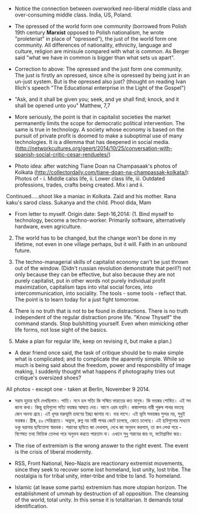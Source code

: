 + Notice the connection between overworked neo-liberal middle class and over-consuming middle class. India, US, Poland.

+ The opressed of the world form one community (borrowed from Polish 19th century **Marxist** opposed to Polish nationalism, he wrote "proleteriat" in place of "opressed"), the just of the world form one community. All differences of nationality, ethnicity, language and culture, religion are minisule compared with what is common. As Berger said "what we have in common is bigger than what sets us apart".

+ Correction to above: The opressed and the just form one community. The just is firstly an opressed, since s/he is opressed by being just in an un-just system. But is the opressed also just? (thought on reading Ivan Illich's speech "The Educational enterprise in the Light of the Gospel")

+ "Ask, and it shall be given you; seek, and ye shall find; knock, and it shall be opened unto you" Matthew, 7,7

+ More seriously, the point is that in capitalist societies the market permanently limits the scope for democratic political intervention. The same is true in technology. A society whose economy is based on the pursuit of private profit is doomed to make a suboptimal use of many technologies. It is a dilemma that has deepened in social media. (http://networkcultures.org/geert/2014/10/25/conversation-with-spanish-social-critic-cesar-rendueles/)

+ Photo idea: after watching Tiane Doan na Champasaak's photos of Kolkata (http://collectordaily.com/tiane-doan-na-champassak-kolkata/): Photos of - i. Middle calss life, ii. Lower class life, iii. Outdated professions, trades, crafts being created. Mix i and ii.

Continued.....shoot like a maniac in Kolkata. Zaid and his mother. Rana kaku's sarod class. Sukanya and the child. Phool dida, Mam

+ From letter to myself. Origin date: Sept-16,2014: (1. Bind myself to technology, become a techno-worker. Primarily software, alternatively hardware, even agriculture.

2. The world has to be changed, but the change won't be done in my lifetime, not even in one village perhaps, but it will. Faith in an unbound future.

3. The techno-managerial skills of capitalist economy can't be just thrown out of the window. (Didn't russian revolution demonstrate that peril?) not only because they can be effective, but also because they are not purely capitalist, put in other words not purely individual profit maximization, capitalism taps into vital social forces, into intercommunication, into sociality. The tools - some tools - reflect that. 
The point is to learn today for a just fight tomorrow.

4. There is no truth that is not to be found in distractions. There is no truth independent of the regular distraction prone life. "Know Thyself" the command stands. Stop bulshitting yourself. Even when mimicking other life forms, not lose sight of the basics.  

5. Make a plan for regular life, keep on revising it, but make a plan.)

+ A dear friend once said, the task of critique should be to make simple what is complicated; and to complicate the aparently simple. 
While so much is being said about the freedom, power and responsbility of image making, I suddenly thought what happens if photography tries out critique's oversized shoes? 

All photos - except one - taken at Berlin, November 9 2014.

+ সরাব হুড়ার ছবি দেখছিলাম। পাতি। মনে হল সত্যি কি সস্মিত ভারতের কত মানুষ। কি ভয়ঙ্কর শোষিত। এই সব জানা কথা। কিন্তু ছবিগুলো সত্যি ভয়ঙ্কর আঘাত দেয়। আগে এরম হয়নি। কঙ্কালসার নারী পুরুষ পাথর ভাংছে জেন অনন্য গ্রহে। এই ধূসর মরুভূমি ভ্রমণের ইচ্ছা জাগায় না। ভয় লাগে। এই ভূমি সভয়ঙ্কর সুন্দর নয়, সুধুই ভয়ঙ্কর। গ্রীষ্ম, ৫০ সেন্তিগ্রাতে। অভুক্ত, রুগ্ন নর নারী পাথর কেটে চলেছে, কেতে চলেছে। এই ছবিগুলোর মাধ্যমে ডকু ঘরানার ছবিতোলা স্বারথক। শরাবের ছবিতে জা দেখলাম, দেখে জা অনুভব করলাম, তা কন লেখা পরে - বিশেষত তথ্য ভিত্তিক তেলখা পরে অনুভব করতে পারতাম না। এখানে সুধু শরাবের জয় না, ফটোগ্রাফিr জয়। 

+ The rise of extremism is the wrong answer to the right event. The event is the crisis of liberal modernity. 

+ RSS, Front National, Neo-Nazis are reactionary extremist movements, since they seek to recover some lost homeland, lost unity, lost tribe. The nostalgia is for tribal unity, inter-tribe and tribe to land. To homeland.

+ Islamic (at lease some parts) extremism has more utopian horizon. The establishment of ummah by destruction of all opposition. The cleansing of the world, total unity. In this sense it is totalitarian. It demands total identification.




 
